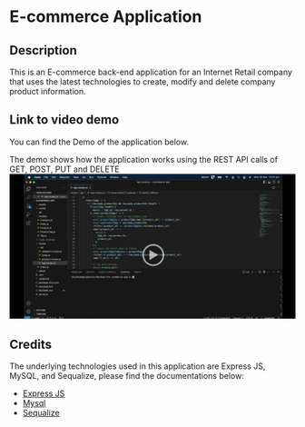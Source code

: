 # E-commerce Application

## Description

This is an E-commerce back-end application for an Internet Retail company that uses the latest technologies to create, modify and delete company product information.


## Link to video demo
You can find the Demo of the application below.

The demo shows how the application works using the REST API calls of GET, POST, PUT and DELETE
[![A video thumbnail shows ecommerce application](./assets/ecommerce_app.png)](https://drive.google.com/file/d/1B3lE-HNwgbwUl9-o1xo_1Yo8Ok6B9l-q/view?usp=sharing)

## Credits

The underlying technologies used in this application are Express JS, MySQL, and Sequalize, please find the documentations below:
- [Express JS](https://expressjs.com/)
- [Mysql](https://www.npmjs.com/package/mysql2)
- [Sequalize](https://sequelize.org/docs/v6/getting-started/)



